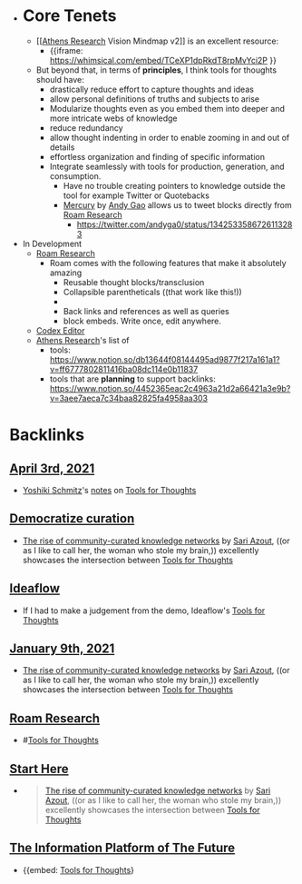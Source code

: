 - # Core Tenets
    - [[[Athens Research](<[[Athens Research.md>) Vision Mindmap v2]] is an excellent resource:
        - {{iframe: https://whimsical.com/embed/TCeXP1dpRkdT8rpMvYci2P  }}
    - But beyond that, in terms of **principles**, I think tools for thoughts should have:
        - drastically reduce effort to capture thoughts and ideas
        - allow personal  definitions of truths and subjects to arise
        - Modularize thoughts even as you embed them into deeper and more intricate webs of knowledge
        - reduce redundancy
        - allow thought indenting in order to enable zooming in and out of details
        - effortless organization and finding of specific information
        - Integrate seamlessly with tools for production, generation, and consumption. 
            - Have no trouble creating pointers to knowledge outside the tool for example Twitter or Quotebacks
            - [Mercury](<Mercury.md>) by [Andy Gao](<Andy Gao.md>) allows us to tweet blocks directly from [Roam Research](<Roam Research.md>)
                - https://twitter.com/andyga0/status/1342533586726113283
- In Development
    - [Roam Research](<Roam Research.md>)
        - Roam comes with the following features that make it absolutely amazing
            - Reusable thought blocks/transclusion
            - Collapsible parentheticals ((that work like this!))
            - 
            - Back links and references as well as queries
            - block embeds. Write once, edit anywhere.
    - [Codex Editor](<Codex Editor.md>)
    - [Athens Research](<Athens Research.md>)'s list of 
        - tools: https://www.notion.so/db13644f08144495ad9877f217a161a1?v=ff6777802811416ba08dc114e0b11837
        - tools that are __planning__ to support backlinks: https://www.notion.so/4452365eac2c4963a21d2a66421a3e9b?v=3aee7aeca7c34baa82825fa4958aa303

# Backlinks
## [April 3rd, 2021](<April 3rd, 2021.md>)
- [Yoshiki Schmitz](<Yoshiki Schmitz.md>)'s [notes](https://www.notion.so/About-Me-7543563c194748f4a500d2c164bd3057) on [Tools for Thoughts](<Tools for Thoughts.md>)

## [Democratize curation](<Democratize curation.md>)
-  [The rise of community-curated knowledge networks](<The rise of community-curated knowledge networks.md>) by [Sari Azout](<Sari Azout.md>), ((or as I like to call her, the woman who stole my brain,)) excellently showcases the intersection between [Tools for Thoughts](<Tools for Thoughts.md>)

## [Ideaflow](<Ideaflow.md>)
- If I had to make a judgement from the demo, Ideaflow's [Tools for Thoughts](<Tools for Thoughts.md>)

## [January 9th, 2021](<January 9th, 2021.md>)
-  [The rise of community-curated knowledge networks](<The rise of community-curated knowledge networks.md>) by [Sari Azout](<Sari Azout.md>), ((or as I like to call her, the woman who stole my brain,)) excellently showcases the intersection between [Tools for Thoughts](<Tools for Thoughts.md>)

## [Roam Research](<Roam Research.md>)
- #[Tools for Thoughts](<Tools for Thoughts.md>)

## [Start Here](<Start Here.md>)
- >  [The rise of community-curated knowledge networks](<The rise of community-curated knowledge networks.md>) by [Sari Azout](<Sari Azout.md>), ((or as I like to call her, the woman who stole my brain,)) excellently showcases the intersection between [Tools for Thoughts](<Tools for Thoughts.md>)

## [The Information Platform of The Future](<The Information Platform of The Future.md>)
- {{embed: [Tools for Thoughts](<Tools for Thoughts.md>)}

